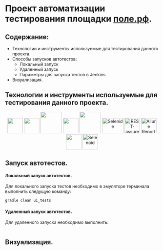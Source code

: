 # Проект автоматизации тестирования площадки [поле.рф](https://поле.рф).

## Содержание:
 - Технологии и инструменты используемые для тестирования данного проекта.
 - Способы запусков автотестов:
   - Локальный запуск
   - Удаленный запуск
   - Параметры для запуска тестов в Jenkins
 - Визуализация.

## Технологии и инструменты используемые для тестирования данного проекта.

<p style="text-align: center;">
<a href="https://www.java.com/"><img src="https://cdn.jsdelivr.net/gh/devicons/devicon@latest/icons/java/java-original.svg" height="50" width="50"/></a>
<a href="https://www.jetbrains.com/idea/"><img src="https://cdn.jsdelivr.net/gh/devicons/devicon@latest/icons/intellij/intellij-original.svg" height="50" width="50"/></a>
<a href="https://gradle.org/"><img src="https://cdn.jsdelivr.net/gh/devicons/devicon@latest/icons/gradle/gradle-original-wordmark.svg" height="70" width="70"/></a>
<a href="https://github.com/"><img src="https://cdn.jsdelivr.net/gh/devicons/devicon@latest/icons/github/github-original-wordmark.svg" height="50" width="50"/></a>
<a href="https://junit.org/junit5/"><img src="https://cdn.jsdelivr.net/gh/devicons/devicon@latest/icons/junit/junit-original-wordmark.svg" height="70" width="70"/></a>
<a href="https://selenide.org/"><img alt="Selenide" height="50" src="https://selenide.org/images/selenide-logo-big.png" width="70"/></a>
<a href="https://rest-assured.io/"><img src="https://rest-assured.io/img/logo-transparent.png" title="REST-assured" alt="REST-assured" width="50" height="50"/></a>
<a href="https://allurereport.org/"><img alt="Allure Report" height="50" src="https://allurereport.org/svg/logo-report-sign.svg" width="50"/></a>
<a href="https://www.jenkins.io/"><img src="https://cdn.jsdelivr.net/gh/devicons/devicon@latest/icons/jenkins/jenkins-original.svg" height="50" width="50"/></a>
<a href="https://aerokube.com/selenoid/"><img alt="Selenoid" height="50" src="https://aerokube.com/selenoid/images/aerokube_logo.svg" width="50"/></a>
</p>

## Запуск автотестов.

#### Локальный запуск автотестов.

Для локального запуска тестов необходимо в эмуляторе терминала выполнить следущую команду:
```bash
gradle clean ui_tests
```

#### Удаленный запуск автотестов.

Для удаленного запуска необходимо выполнить:
```bash

```

## Визуализация.